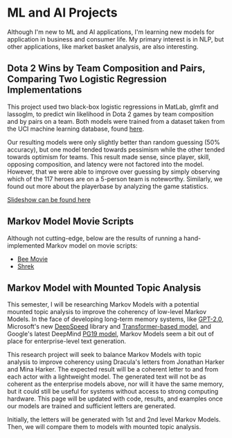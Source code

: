 # ML and AI Projects

Although I'm new to ML and AI applications, I'm learning new models for application in business and consumer life. My primary interest is in NLP, but other applications, like market basket analysis, are also interesting.

## Dota 2 Wins by Team Composition and Pairs, Comparing Two Logistic Regression Implementations

This project used two black-box logistic regressions in MatLab, glmfit and lassoglm, to predict win likelihood in Dota 2 games by team composition and by pairs on a team. Both models were trained from a dataset taken from the UCI machine learning database, found [here](https://archive.ics.uci.edu/ml/datasets/Dota2+Games+Results). 

Our resulting models were only slightly better than random guessing (50% accuracy), but one model tended towards pessimism while the other tended towards optimism for teams. This result made sense, since player, skill, opposing composition, and latency were not factored into the model. However, that we were able to improve over guessing by simply observing which of the 117 heroes are on a 5-person team is noteworthy. Similarly, we found out more about the playerbase by analyzing the game statistics.

[Slideshow can be found here](https://docs.google.com/presentation/d/1CNnkYb4wQc5Dp6Y48MPp7x1WoInAb9u2sAGKoHoKkxw/edit?usp=sharing)

## Markov Model Movie Scripts

Although not cutting-edge, below are the results of running a hand-implemented Markov model on movie scripts:
* [Bee Movie](markov/beeMovie.md)
* [Shrek](markov/shrek.md)

## Markov Model with Mounted Topic Analysis

This semester, I will be researching Markov Models with a potential mounted topic analysis to improve the coherency of low-level Markov Models. In the face of developing long-term memory systems, like [GPT-2.0](https://github.com/openai/gpt-2), Microsoft's new [DeepSpeed](https://venturebeat.com/2020/02/10/microsoft-trains-worlds-largest-transformer-language-model/) library and [Transformer-based model](https://venturebeat.com/2020/02/10/microsoft-trains-worlds-largest-transformer-language-model/), and Google's latest DeepMind [PG19 model](https://github.com/deepmind/pg19), Markov Models seem a bit out of place for enterprise-level text generation. 

This research project will seek to balance Markov Models with topic analysis to improve coherency using Dracula's letters from Jonathan Harker and Mina Harker. The expected result will be a coherent letter to and from each actor with a lightweight model. The generated text will not be as coherent as the enterprise models above, nor will it have the same memory, but it could still be useful for systems without access to strong computing hardware. This page will be updated with code, results, and examples once our models are trained and sufficient letters are generated.

Initially, the letters will be generated with 1st and 2nd level Markov Models. Then, we will compare them to models with mounted topic analysis.
